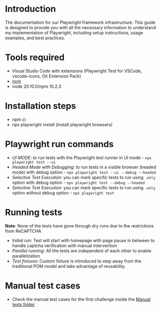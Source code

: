 # Introduction

The documentation for our Playwright framework infrastructure. This guide is designed to provide you with all the necessary information to understand my implementation of Playwright, including setup instructions, usage examples, and best practices.

# Tools required

- Visual Studio Code with extensions (Playwright Test for VSCode, vscode-icons, Git Extension Pack)
- [nvm](https://github.com/nvm-sh/nvm)
- node 20.10.0/npm 10.2.3

# Installation steps

- npm ci
- npx playwright install (install playwright browsers)

# Playwright run commands

- _UI MODE_: to run tests with the Playwright test runner in UI mode - `npx playwright test --ui`
- _Headed Mode with Debugging_: to run tests in a visible browser (headed mode) with debug option - `npx playwright test --ui --debug --headed`
- _Selective Test Execution_: you can mark specific tests to run using `.only` option with debug option - `npx playwright test --debug --headed`
- _Selective Test Execution_: you can mark specific tests to run using `.only` option without debug option - `npx playwright test`

# Running tests

**Note**: None of the tests have gone through dry runs due to the restrictions from ReCAPTCHA

- _Initial run_: Test will start with homepage with page pause in between to handle captcha verification with manual intervention
- _Parallel running_: All the tests are independent of each other to enable parallelization
- _Test fixtures_: Custom fixture is introduced to step away from the traditional POM model and take advantage of reusability.

# Manual test cases

- Check the manual test cases for the first challenge inside the [Manual tests folder](https://github.com/libintoms/news-wire-challenge/tree/main/Manual%20tests)
